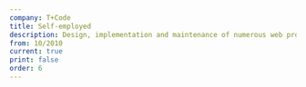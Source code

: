 ```yaml
---
company: T+Code
title: Self-employed
description: Design, implementation and maintenance of numerous web projects for various clients. (ASP.NET, Castle Monorail, NHibernate, Crystal Reports, JavaScript, MySQL, Windows Server 2008, Visual Studio Lightswitch)
from: 10/2010
current: true
print: false
order: 6
---
```

